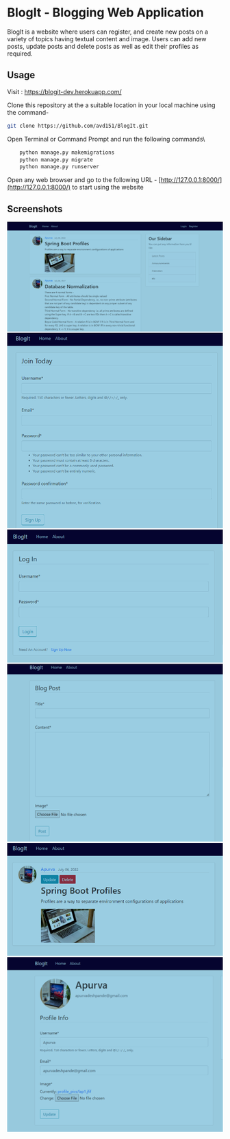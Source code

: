 # BlogIt - Blogging Web Application

BlogIt is a website where users can register, and create new posts on a variety of topics having textual content and image. Users can add new posts, update posts and delete posts as well as edit their profiles as required.

## Usage

Visit : https://blogit-dev.herokuapp.com/

Clone this repository at the a suitable location in your local machine using the command-

```bash
git clone https://github.com/avd151/BlogIt.git
```

Open Terminal or Command Prompt and run the following commands\

```bash
    python manage.py makemigrations
    python manage.py migrate
    python manage.py runserver
```

Open any web browser and go to the following URL - [http://127.0.0.1:8000/](http://127.0.0.1:8000/) to start using the website

## Screenshots

<img src="https://github.com/avd151/BlogIt/blob/main/screenshots/home.png">
<img src="https://github.com/avd151/BlogIt/blob/main/screenshots/register.png">
<img src="https://github.com/avd151/BlogIt/blob/main/screenshots/login.png">
<img src="https://github.com/avd151/BlogIt/blob/main/screenshots/create-post.png">
<img src="https://github.com/avd151/BlogIt/blob/main/screenshots/ud.png">
<img src="https://github.com/avd151/BlogIt/blob/main/screenshots/profile.png">
